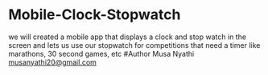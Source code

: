# Mobile-Clock-Stopwatch
we will created a mobile app that displays a clock and stop watch in the screen and lets us use our stopwatch for competitions that need a timer like marathons, 30 second games, etc
#Author Musa Nyathi <musanyathi20@gmail.com>
